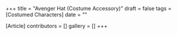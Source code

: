 +++
title = "Avenger Hat (Costume Accessory)"
draft = false
tags = [Costumed Characters]
date = ""

[Article]
contributors = []
gallery = []
+++